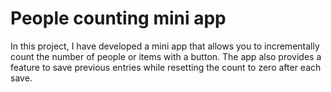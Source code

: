 <h1> People counting mini app </h1>
<p> In this project, I have developed a mini app that allows you to incrementally count the number of people or items with a button. The app also provides a feature to save previous entries while resetting the count to zero after each save.</p>
